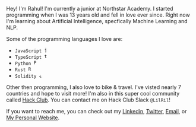 

<p> Hey! I&#39;m Rahul! I'm currently a junior at Northstar Academy. I started programming when I was 13 years old and fell in love ever since. Right now I&#39;m learning about Artificial Intelligence, specfically Machine Learning and NLP. 
</p>

<p>Some of the programming languages I love are:</p>

<ul>
  <li><code>JavaScript <img src='https://upload.wikimedia.org/wikipedia/commons/9/99/Unofficial_JavaScript_logo_2.svg' width=13 alt='javascript'/></code></li>
  <li><code>TypeScript <img src='https://upload.wikimedia.org/wikipedia/commons/4/4c/Typescript_logo_2020.svg' width=13 alt='typescript'/></code></li>
  <li><code>Python <img src="https://upload.wikimedia.org/wikipedia/commons/c/c3/Python-logo-notext.svg" width=13 alt="Python"/></code></li>
  <li><code>Rust <img src="https://upload.wikimedia.org/wikipedia/commons/d/d5/Rust_programming_language_black_logo.svg" width=13 alt='Rust'/></code></li> 
  <li><code>Solidity <img src='https://upload.wikimedia.org/wikipedia/commons/9/98/Solidity_logo.svg' width=9 alt='solidity'/></code></li>
</ul>



<p>Other then programming, I also love to bike & travel. I&#39;ve visted nearly 7 countries and hope to visit more! I&#39;m also in this super cool community called <a href="https://hackclub.com">Hack Club</a>. You can contact me on Hack Club Slack  <code>@LilRil</code>!</p>

<p>If you want to reach me, you can check out my <a href="https://www.linkedin.com/in/rahulscoding/">Linkedin</a>, <a href="https://twitter.com/Rahuls_Coding/">Twitter</a>, <a href="https://mail.google.com/mail/u/0/?fs=1&tf=cm&source=mailto&to=rahulscoding1@gmail.com">Email</a>, or <a href="https://rahulrajkumar.me"> My Personal Website</a>.

